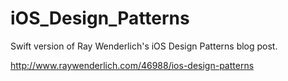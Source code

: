 iOS_Design_Patterns
===================

Swift version of Ray Wenderlich's iOS Design Patterns blog post.

http://www.raywenderlich.com/46988/ios-design-patterns
